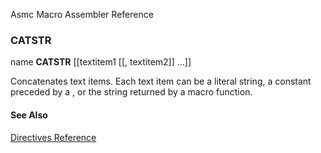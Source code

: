 Asmc Macro Assembler Reference

### CATSTR

name **CATSTR** [[textitem1 [[, textitem2]] ...]]

Concatenates text items. Each text item can be a literal string, a constant preceded by a , or the string returned by a macro function.

#### See Also

[Directives Reference](readme.md)